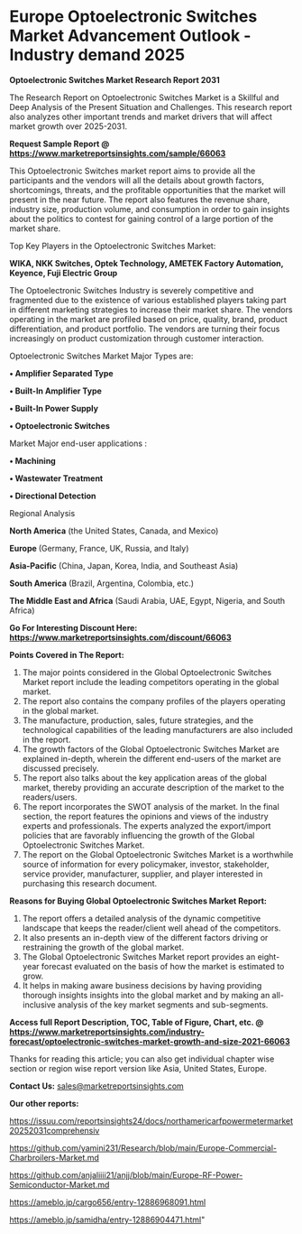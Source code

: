 # Europe Optoelectronic Switches Market Advancement Outlook - Industry demand 2025

<strong>Optoelectronic Switches Market Research Report 2031</strong>

The Research Report on Optoelectronic Switches Market is a Skillful and Deep Analysis of the Present Situation and Challenges. This research report also analyzes other important trends and market drivers that will affect market growth over 2025-2031.

<strong>Request Sample Report @ <a href=https://www.marketreportsinsights.com/sample/66063>https://www.marketreportsinsights.com/sample/66063</a></strong>

This Optoelectronic Switches market report aims to provide all the participants and the vendors will all the details about growth factors, shortcomings, threats, and the profitable opportunities that the market will present in the near future. The report also features the revenue share, industry size, production volume, and consumption in order to gain insights about the politics to contest for gaining control of a large portion of the market share.

Top Key Players in the Optoelectronic Switches Market:

<strong>WIKA, NKK Switches, Optek Technology, AMETEK Factory Automation, Keyence, Fuji Electric Group</strong>

The Optoelectronic Switches Industry is severely competitive and fragmented due to the existence of various established players taking part in different marketing strategies to increase their market share. The vendors operating in the market are profiled based on price, quality, brand, product differentiation, and product portfolio. The vendors are turning their focus increasingly on product customization through customer interaction.

Optoelectronic Switches Market Major Types are:

<strong>• Amplifier Separated Type

• Built-In Amplifier Type

• Built-In Power Supply

• Optoelectronic Switches</strong>

Market Major end-user applications :

<strong>• Machining

• Wastewater Treatment

• Directional Detection</strong>

Regional Analysis

</u><strong><b>North America</b></strong> (the United States, Canada, and Mexico)

<strong><b>Europe </b></strong>(Germany, France, UK, Russia, and Italy)

<strong><b>Asia-Pacific</b></strong> (China, Japan, Korea, India, and Southeast Asia)

<strong><b>South America</b></strong> (Brazil, Argentina, Colombia, etc.)

<strong><b>The Middle East and Africa</b></strong> (Saudi Arabia, UAE, Egypt, Nigeria, and South Africa)

<strong>Go For Interesting Discount Here: <a href=https://www.marketreportsinsights.com/discount/66063>https://www.marketreportsinsights.com/discount/66063</a></strong>

<strong>Points Covered in The Report:</strong>
<ol>
  <li>The major points considered in the Global Optoelectronic Switches Market report include the leading competitors operating in the global market.</li>
  <li>The report also contains the company profiles of the players operating in the global market.</li>
  <li>The manufacture, production, sales, future strategies, and the technological capabilities of the leading manufacturers are also included in the report.</li>
  <li>The growth factors of the Global Optoelectronic Switches Market are explained in-depth, wherein the different end-users of the market are discussed precisely.</li>
  <li>The report also talks about the key application areas of the global market, thereby providing an accurate description of the market to the readers/users.</li>
  <li>The report incorporates the SWOT analysis of the market. In the final section, the report features the opinions and views of the industry experts and professionals. The experts analyzed the export/import policies that are favorably influencing the growth of the Global Optoelectronic Switches Market.</li>
  <li>The report on the Global Optoelectronic Switches Market is a worthwhile source of information for every policymaker, investor, stakeholder, service provider, manufacturer, supplier, and player interested in purchasing this research document.</li>
</ol>
<strong>Reasons for Buying Global Optoelectronic Switches Market Report:</strong>

<ol>
  <li>The report offers a detailed analysis of the dynamic competitive landscape that keeps the reader/client well ahead of the competitors.</li>
  <li>It also presents an in-depth view of the different factors driving or restraining the growth of the global market.</li>
  <li>The Global Optoelectronic Switches Market report provides an eight-year forecast evaluated on the basis of how the market is estimated to grow.</li>
  <li>It helps in making aware business decisions by having providing thorough insights insights into the global market and by making an all-inclusive analysis of the key market segments and sub-segments.</li>
</ol>
<strong>Access full Report Description, TOC, Table of Figure, Chart, etc. @ <a href=https://www.marketreportsinsights.com/industry-forecast/optoelectronic-switches-market-growth-and-size-2021-66063>https://www.marketreportsinsights.com/industry-forecast/optoelectronic-switches-market-growth-and-size-2021-66063</a></strong>


Thanks for reading this article; you can also get individual chapter wise section or region wise report version like Asia, United States, Europe.

<strong>Contact Us:</strong>
sales@marketreportsinsights.com

<strong>Our other reports:</strong>

<a href=https://issuu.com/reportsinsights24/docs/northamericarfpowermetermarket20252031comprehensiv>https://issuu.com/reportsinsights24/docs/northamericarfpowermetermarket20252031comprehensiv</a>

<a href=https://github.com/yamini231/Research/blob/main/Europe-Commercial-Charbroilers-Market.md>https://github.com/yamini231/Research/blob/main/Europe-Commercial-Charbroilers-Market.md</a>

<a href=https://github.com/anjaliiii21/anjj/blob/main/Europe-RF-Power-Semiconductor-Market.md>https://github.com/anjaliiii21/anjj/blob/main/Europe-RF-Power-Semiconductor-Market.md</a>

<a href=https://ameblo.jp/cargo656/entry-12886968091.html>https://ameblo.jp/cargo656/entry-12886968091.html</a>

<a href=https://ameblo.jp/samidha/entry-12886904471.html>https://ameblo.jp/samidha/entry-12886904471.html</a>"
